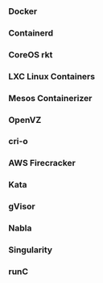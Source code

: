 
### Docker


### Containerd


### CoreOS rkt


### LXC Linux Containers


### Mesos Containerizer


### OpenVZ


### cri-o


### AWS Firecracker


### Kata


### gVisor


### Nabla


### Singularity


### runC